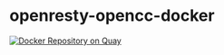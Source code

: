 # openresty-opencc-docker
[![Docker Repository on Quay](https://quay.io/repository/hustshawn.io/openresty-opencc-docker/status "Docker Repository on Quay")](https://quay.io/repository/hustshawn.io/openresty-opencc-docker)
